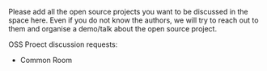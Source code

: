 Please add all the open source projects you want to be discussed in the space here.
Even if you do not know the authors, we will try to reach out to them and organise a demo/talk about the open source project.


OSS Proect discussion requests:
* Common Room
